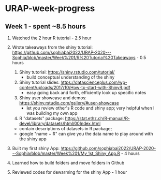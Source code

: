 # URAP-week-progress

## Week 1 - spent ~8.5 hours

1. Watched the 2 hour R tutorial - 2.5 hour

2. Wrote takeaways from the shiny tutorial:  https://github.com/sophiabai2022/URAP-2020---Sophia/blob/master/Week%201/R%20Tutorial%20Takeaways   - 0.5 hours

    1. Shiny tutorial: https://shiny.rstudio.com/tutorial/
       -  build conceptual understanding of the shiny
    2. Shiny tutorial slides: https://datascienceplus.com/wp-content/uploads/2017/10/How-to-start-with-ShinyR.pdf
         - easy going back and forth, efficiently look up specific notes
    3. Shiny user showcase and demos: https://shiny.rstudio.com/gallery/#user-showcase
         - let you review other's R code and shiny app; very helpful when I was building my own app
    4. R "datasets" package: https://stat.ethz.ch/R-manual/R-devel/library/datasets/html/00Index.html
      -  contain descriptions of datasets in R package;
      -  google "name + R" can give you the data name to play around with the shiny app

3. Built my first shiny App: https://github.com/sophiabai2022/URAP-2020---Sophia/blob/master/Week%201/My_1st_Shiny_App.R - 4 hours

4. Learned how to build folders and move folders in Github

5. Reviewed codes for dewarming for the shiny App - 1 hour
